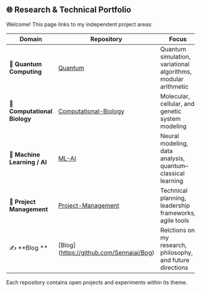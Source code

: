 ## 🌐 Research & Technical Portfolio

Welcome! This page links to my independent project areas:

| Domain                          | Repository                                                                  | Focus
|---------------------------------|----------------------------------------|----------------------------------- |
| 🧬 **Quantum Computing**        | [Quantum](https://github.com/Sennaiai/Quantum)                             |Quantum simulation, variational algorithms, modular arithmetic
| 🧫 **Computational Biology**    | [Computational-Biology](https://github.com/Sennaiai/Computational-Biology) | Molecular, cellular, and genetic system modeling 
| 🤖 **Machine Learning / AI**    | [ML-AI](https://github.com/Sennaiai/ML-AI)                                 | Neural modeling, data analysis, quantum–classical learning 
| 🧭 **Project Management**       | [Project-Management](https://github.com/Sennaiai/Project-Management)       | Technical planning, leadership frameworks, agile tools 
| ✍️ **Blog **                    | [Blog] (https://github.com/Sennaiai/Bog)                                   | Relctions on my research, philosophy, and future directions 

Each repository contains open projects and experiments within its theme.
